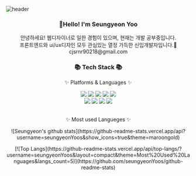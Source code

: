 
![header](https://capsule-render.vercel.app/api?type=waving&color=auto&height=200&section=header&text=Hello%20World!&fontSize=50)

<h3 align=center>🙌Hello! I'm Seungyeon Yoo</h3>
<div align=center>
	<div>안녕하세요! 웹디자이너로 일한 경험이 있으며, 현재는 개발 공부중입니다.</div>
	<div>프론트엔드와 ui/ux디자인 모두 관심있는 열정 가득한 신입개발자입니다.🤍</div>
	<div>cjsrnr90218@gmail.com</div>
</div>
<div align=center>
	<h3>📚 Tech Stack 📚</h3>
	<p>✨ Platforms & Languages ✨</p>
</div>
<div align=center>
<img src="https://img.shields.io/badge/JavaScript-F7DF1E?style=flat-square&logo=JavaScript&logoColor=white"/>
<img src="https://img.shields.io/badge/HTML5-E34F26?style=flat-square&logo=HTML5&logoColor=white"/>
<img src="https://img.shields.io/badge/CSS3-1572B6?style=flat-square&logo=CSS3&logoColor=white"/>
<img src="https://img.shields.io/badge/React-61DAFB?style=flat-square&logo=React&logoColor=white"/>
<img src="https://img.shields.io/badge/Node.js-339933?style=flat-square&logo=Node.js&logoColor=white"/>
</div>
<div align=center>
<img src="https://img.shields.io/badge/MySQL-4479A1?style=flat-square&logo=MySQL&logoColor=white"/>
<img src="https://img.shields.io/badge/Figma-F24E1E?style=flat-square&logo=Figma&logoColor=white"/>
<img src="https://img.shields.io/badge/GitHub-181717?style=flat-square&logo=GitHub&logoColor=white"/>
<img src="https://img.shields.io/badge/jQuery-0769AD?style=flat-square&logo=jQuery&logoColor=white"/>
</div>
<br />

<div align=center>
	<p>✨ Most used Langueges ✨</p>
	<p>![Seungyeon's github stats](https://github-readme-stats.vercel.app/api?username=seungyeonYoos&show_icons=true&theme=maroongold)</p>
	<p>[![Top Langs](https://github-readme-stats.vercel.app/api/top-langs/?username=seungyeonYoos&layout=compact&theme=Most%20Used%20Languages&langs_count=5)](https://github.com/seungyeonYoos/github-readme-stats)</p>

</div>

